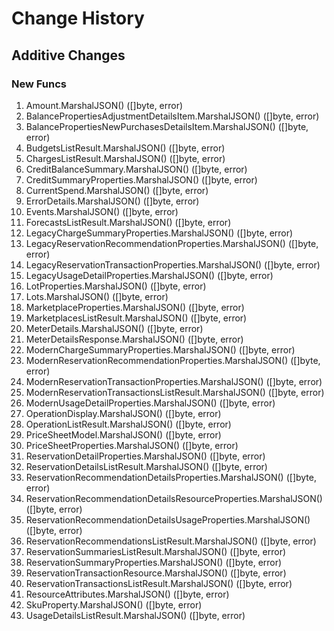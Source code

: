 # Change History

## Additive Changes

### New Funcs

1. Amount.MarshalJSON() ([]byte, error)
1. BalancePropertiesAdjustmentDetailsItem.MarshalJSON() ([]byte, error)
1. BalancePropertiesNewPurchasesDetailsItem.MarshalJSON() ([]byte, error)
1. BudgetsListResult.MarshalJSON() ([]byte, error)
1. ChargesListResult.MarshalJSON() ([]byte, error)
1. CreditBalanceSummary.MarshalJSON() ([]byte, error)
1. CreditSummaryProperties.MarshalJSON() ([]byte, error)
1. CurrentSpend.MarshalJSON() ([]byte, error)
1. ErrorDetails.MarshalJSON() ([]byte, error)
1. Events.MarshalJSON() ([]byte, error)
1. ForecastsListResult.MarshalJSON() ([]byte, error)
1. LegacyChargeSummaryProperties.MarshalJSON() ([]byte, error)
1. LegacyReservationRecommendationProperties.MarshalJSON() ([]byte, error)
1. LegacyReservationTransactionProperties.MarshalJSON() ([]byte, error)
1. LegacyUsageDetailProperties.MarshalJSON() ([]byte, error)
1. LotProperties.MarshalJSON() ([]byte, error)
1. Lots.MarshalJSON() ([]byte, error)
1. MarketplaceProperties.MarshalJSON() ([]byte, error)
1. MarketplacesListResult.MarshalJSON() ([]byte, error)
1. MeterDetails.MarshalJSON() ([]byte, error)
1. MeterDetailsResponse.MarshalJSON() ([]byte, error)
1. ModernChargeSummaryProperties.MarshalJSON() ([]byte, error)
1. ModernReservationRecommendationProperties.MarshalJSON() ([]byte, error)
1. ModernReservationTransactionProperties.MarshalJSON() ([]byte, error)
1. ModernReservationTransactionsListResult.MarshalJSON() ([]byte, error)
1. ModernUsageDetailProperties.MarshalJSON() ([]byte, error)
1. OperationDisplay.MarshalJSON() ([]byte, error)
1. OperationListResult.MarshalJSON() ([]byte, error)
1. PriceSheetModel.MarshalJSON() ([]byte, error)
1. PriceSheetProperties.MarshalJSON() ([]byte, error)
1. ReservationDetailProperties.MarshalJSON() ([]byte, error)
1. ReservationDetailsListResult.MarshalJSON() ([]byte, error)
1. ReservationRecommendationDetailsProperties.MarshalJSON() ([]byte, error)
1. ReservationRecommendationDetailsResourceProperties.MarshalJSON() ([]byte, error)
1. ReservationRecommendationDetailsUsageProperties.MarshalJSON() ([]byte, error)
1. ReservationRecommendationsListResult.MarshalJSON() ([]byte, error)
1. ReservationSummariesListResult.MarshalJSON() ([]byte, error)
1. ReservationSummaryProperties.MarshalJSON() ([]byte, error)
1. ReservationTransactionResource.MarshalJSON() ([]byte, error)
1. ReservationTransactionsListResult.MarshalJSON() ([]byte, error)
1. ResourceAttributes.MarshalJSON() ([]byte, error)
1. SkuProperty.MarshalJSON() ([]byte, error)
1. UsageDetailsListResult.MarshalJSON() ([]byte, error)
